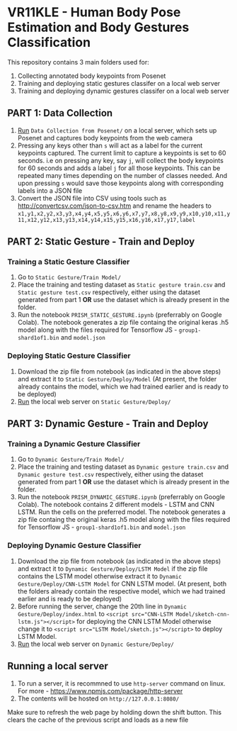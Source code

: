 # VR11KLE - Human Body Pose Estimation and Body Gestures Classification

This repository contains 3 main folders used for: 
1. Collecting annotated body keypoints from Posenet
2. Training and deploying static gestures classifer on a local web server
3. Training and deploying dynamic gestures classifer on a local web server

## PART 1:  Data Collection
1. [Run](#running-a-local-server) `Data Collection from Posenet/` on a local server, which sets up Posenet and captures body keypoints from the web camera
2. Pressing any keys other than `s` will act as a label for the current keypoints captured. The current limit to capture a keypoints is set to 60 seconds. i.e on pressing any key, say `j`, will collect the body keypoints for 60 seconds and adds a label `j` for all those keypoints. This can be repeated many times depending on the number of classes needed. And upon pressing `s` would save those keypoints along with corresponding labels into a JSON file 
3. Convert the JSON file into CSV using tools such as http://convertcsv.com/json-to-csv.htm and rename the headers to `x1,y1,x2,y2,x3,y3,x4,y4,x5,y5,x6,y6,x7,y7,x8,y8,x9,y9,x10,y10,x11,y11,x12,y12,x13,y13,x14,y14,x15,y15,x16,y16,x17,y17,label`

## PART 2: Static Gesture - Train and Deploy
### Training a Static Gesture Classifier
1. Go to `Static Gesture/Train Model/`
2. Place the training and testing dataset as `Static gesture train.csv` and `Static gesture test.csv` respectively, either using the dataset generated from part 1 **OR** use the dataset which is already present in the folder.
3. Run the notebook `PRISM_STATIC_GESTURE.ipynb` (preferrably on Google Colab). The notebook generates a zip file containg the original keras .h5 model along with the files required for Tensorflow JS - `group1-shard1of1.bin` and `model.json`

### Deploying Static Gesture Classifier
1. Download the zip file from notebook (as indicated in the above steps) and extract it to `Static Gesture/Deploy/Model` (At present, the folder already contains the model, which we had trained earlier and is ready to be deployed) 
2. [Run](#running-a-local-server) the local web server on `Static Gesture/Deploy/` 


## PART 3: Dynamic Gesture - Train and Deploy
### Training a Dynamic Gesture Classifier
1. Go to `Dynamic Gesture/Train Model/`
2. Place the training and testing dataset as `Dynamic gesture train.csv` and `Dynamic gesture test.csv` respectively, either using the dataset generated from part 1 **OR** use the dataset which is already present in the folder.
3. Run the notebook `PRISM_DYNAMIC_GESTURE.ipynb` (preferrably on Google Colab). The notebook contains 2 different models - LSTM and CNN LSTM. Run the cells on the preferred model. The notebook generates a zip file containg the original keras .h5 model along with the files required for Tensorflow JS - `group1-shard1of1.bin` and `model.json`

### Deploying Dynamic Gesture Classifier
1. Download the zip file from notebook (as indicated in the above steps) and extract it to `Dynamic Gesture/Deploy/LSTM Model` if the zip file contains the LSTM model otherwise extract it to `Dynamic Gesture/Deploy/CNN-LSTM Model` for CNN LSTM model. (At present, both the folders already contain the respective model, which we had trained earlier and is ready to be deployed) 
2. Before running the server, change the 20th line in `Dynamic Gesture/Deploy/index.html` to `<script src="CNN-LSTM Model/sketch-cnn-lstm.js"></script>` for deploying the CNN LSTM Model otherwise change it to `<script src="LSTM Model/sketch.js"></script>` to deploy LSTM Model.
3. [Run](#running-a-local-server) the local web server on `Dynamic Gesture/Deploy/` 


## Running a local server
1. To run a server, it is recommned to use `http-server` command on linux. For more - https://www.npmjs.com/package/http-server
2. The contents will be hosted on  `http://127.0.0.1:8080/`

Make sure to refresh the web page by holding down the shift button. This clears the cache of the previous script and loads as a new file
